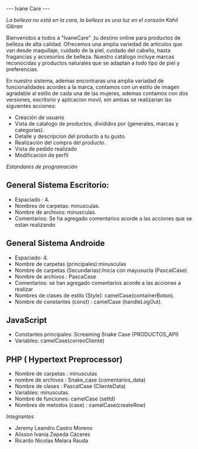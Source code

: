 --- Ivane Care ---

*La belleza no está en la cara, la belleza es una luz en el corazón*
*Kahil Gibran*

   Bienvenidos a todos a "IvaneCare" ,tu destino online para productos de belleza de alta calidad. Ofrecemos una amplia variedad de artículos que van desde maquillaje, cuidado de la piel,
cuidado del cabello, hasta fragancias y accesorios de belleza. Nuestro catálogo incluye marcas reconocidas y productos naturales que se adaptan a todo tipo de piel y preferencias. 

  En nuestro sistema, ademas encontraras una amplia variadad de funcionalidades acordes a la marca, contamos con un estilo de imagen agradable al estilo de cada una de las mujeres,
ademas contamos con dos versiones, escritorio y aplicacion movil, em ambas se realizarian las siguientes acciones:

  - Creación de usuario
  - Vista de catalogo de productos, divididos por (generales, marcas y categorias).
  - Detalle y descripcion del producto a tu gusto.
  - Realización del compra del producto.
  - Vista de pedido realizado
  - Modificación de perfil

*Estandares de programación*

## General Sistema Escritorio:

- Espaciado : 4.
- Nombres de carpetas: minusculas.
- Nombre de archivos: minusculas.
- Comentarios: Se ha agregado comentarios acorde a las acciones que se estan realizando

## General Sistema Androide

- Espaciado: 4.
- Nombre de carpetas (principales):minusculas
- Nombre de carpetas (Secundarias):Inicia con mayusucla (PascalCase)
- Nombre de archivos : PascaCase
- Comentarios: se han agregado comentarios acorde a las acciones a realizar
- Nombres de clases de estilo (Style): camelCase(containerBoton).
- Nombre de constantes (const) : camelCase (handleLogOut).

  
## JavaScript

- Constantes principales: Screaming Snake Case (PRODUCTOS_API)
- Variables: camelCase(correoCliente)

## PHP ( Hypertext Preprocessor)

- Nombre de carpetas : minusculas
- nombre de archivos : Snake_case (comentarios_data)
- Nombre de clases : PascalCase (ClienteData)
- Variables: minusculas.
- Nombre de funciones: camelCase (setId)
- Nombres de metodos (case) : camelCase(createRow)

*Integrantes*

- Jeremy Leandro Castro Moreno
- Alisson Ivania Zepeda Cáceres
- Ricardo Nicolas Melara Rauda 
